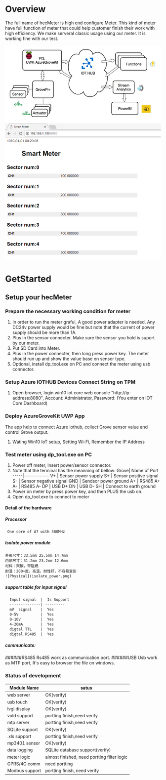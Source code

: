# Overview
The full name of hecMeter is high end configure Meter. This kind of meter have full function of meter that could help customer finish their work with high efficiency.
We make serveral classic usage using our meter. It is working fine with our test.

![Data flow](data-flow.png)
![Physical](preview.PNG)

# GetStarted
## Setup your hecMeter
### Prepare the necessary working condition for meter
1. In order to run the meter graful, A good power adapter is needed. Any DC24v
   power supply would be fine but note that the current of power supply should
   be more than 1A.
2. Plus in the sensor connecter. Make sure the sensor you hold is suport by our
   meter.  
3. Put SD Card into Meter.
4. Plus in the power connecter, then long press power key. The meter should run
   up and show the value base on sensor type.  
5. Optional, install dp_tool.exe on PC and connect the meter using usb connector.


### Setup Azure IOTHUB Devices Connect String on TPM
1. Open browser, login win10 iot core web console "http://ip-address:8080", Account: Administrator, Password: (You enter on IOT Core Dashboard)


### Deploy AzureGroveKit UWP App
The app help to connect Azure iothub, collect Grove sensor value and control Grove output.
1. Wating Win10 IoT setup, Setting Wi-Fi, Remember the IP Address


### Test meter using dp_tool.exe on PC
1. Power off meter, Insert power/sensor connector.
2. Note that the terminal has the meanning of bellow:
	  Grove| Name of Port
	  -----| ------------
	  V+   | Sensor power supply
	  S+   | Sensor positive signal
	  S-   | Sensor negative signal
	  GND  | Sendsor power ground
	  A+   | RS485 A+
	  A-   | RS485 A-
	  DP   | USB D+
	  DN   | USB D-
	  SH   | Connect to earth ground
3. Power on meter by press power key, and then PLUS the usb on.
4. Open dp_tool.exe to connect to meter

#### Detail of the hardware
#####  Processor
     One core of A7 with 580MHz
#####  Isolate power module
	外形尺寸：33.5mm 25.5mm 14.7mm
	内部尺寸：31.2mm 23.2mm 12.6mm
	材料：聚碳，带阻燃
	耐温：200+度，高温，耐性好，不容易变形
	![Physical](isolate_power.png)
##### support table for input signal
	  Input signal  |  Is Support
	  --------------| ---------
	  mV  signal    |  Yes
	  0-5V          |  Yes
	  0-10V         |  Yes
	  4-20mA        |  Yes
	  digtal TTL    |  Yes
	  digtal RS485  |  Yes
##### communicate:
######RS485
      Rs485 work as communication port.
######USB
      Usb work as MTP port, It's easy to browser the file on windows.

### Status of development
  Module Name   | satus
  --------------| ---------
  web server    | OK(verify)
  usb touch     | OK(verify)
  lvgl display  | OK(verify)
  vold  support | portting finish,need verify
  mtp server    | portting finish,need verify
  SQLite support| OK(verify)
  .xls  support | portting finish,need verify
  mp3401 sensor | OK(verify)
  data logging  | SQLite database support(verify)
  meter logic   | almost finished, need portting filter logic
  GPRS/4G comm  | need portting
  Modbus support| portting finish, need verify
 
